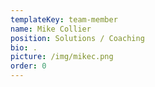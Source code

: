 ```yaml
---
templateKey: team-member
name: Mike Collier
position: Solutions / Coaching
bio: .
picture: /img/mikec.png
order: 0
---
```

